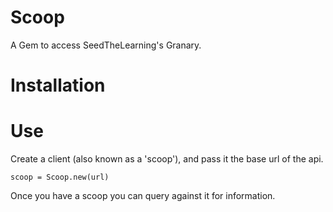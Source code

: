 Scoop
=====

A Gem to access SeedTheLearning's Granary.

Installation
============

Use
===

Create a client (also known as a 'scoop'), and pass it the base url of the api.

    scoop = Scoop.new(url)

Once you have a scoop you can query against it for information.
